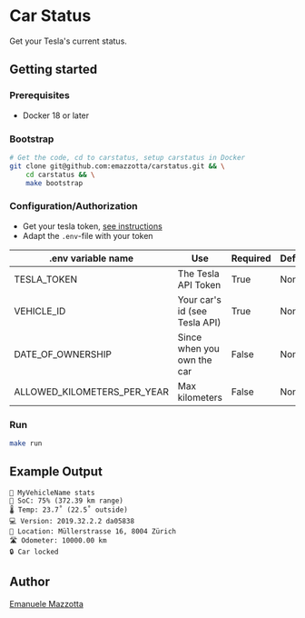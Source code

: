 # Car Status

Get your Tesla's current status. 

## Getting started

### Prerequisites

* Docker 18 or later

### Bootstrap

```bash
# Get the code, cd to carstatus, setup carstatus in Docker
git clone git@github.com:emazzotta/carstatus.git && \
    cd carstatus && \
    make bootstrap
```

### Configuration/Authorization

* Get your tesla token, [see instructions](https://tesla-api.timdorr.com/api-basics/authentication)
* Adapt the `.env`-file with your token 

|.env variable name|Use|Required|Default|
|---|---|---|---|
|TESLA_TOKEN|The Tesla API Token|True|None|
|VEHICLE_ID|Your car's id (see Tesla API)|True|None|
|DATE_OF_OWNERSHIP|Since when you own the car|False|None|
|ALLOWED_KILOMETERS_PER_YEAR|Max kilometers|False|None|

### Run

```bash
make run
```

## Example Output

```text
🚀 MyVehicleName stats
🔋 SoC: 75% (372.39 km range)
🌡 Temp: 23.7˚ (22.5˚ outside)
💻 Version: 2019.32.2.2 da05838
📌 Location: Müllerstrasse 16, 8004 Zürich
🛣 Odometer: 10000.00 km
🔒 Car locked
```

## Author

[Emanuele Mazzotta](mailto:hello@mazzotta.me)
